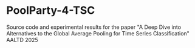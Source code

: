 # PoolParty-4-TSC
Source code and experimental results for the paper "A Deep Dive into Alternatives to the Global Average Pooling for Time Series Classification" AALTD 2025
